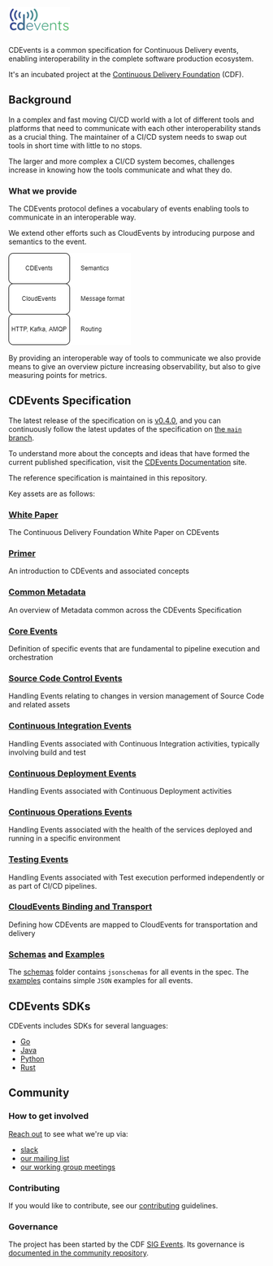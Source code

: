# ![CDEvents](cdevents_horizontal-color.png)

CDEvents is a common specification for Continuous Delivery events, enabling
interoperability in the complete software production ecosystem.

It's an incubated project at the
[Continuous Delivery Foundation](https://cd.foundation) (CDF).

## Background
<!--
Resources used for the background text
https://cd.foundation/blog/2021/03/16/cd-foundation-announces-industry-initiative-to-standardize-events-from-ci-cd-systems/
https://github.com/cdfoundation/toc/blob/master/sigs/sig-events.md
https://github.com/cdfoundation/sig-events
https://github.com/cdfoundation/toc/blob/master/proposals/cdevents/cdevents.md
-->
In a complex and fast moving CI/CD world with a lot of different tools and
platforms that need to communicate with each other interoperability stands as a
crucial thing. The maintainer of a CI/CD system needs to swap out tools in short
time with little to no stops.

The larger and more complex a CI/CD system becomes, challenges increase in
knowing how the tools communicate and what they do.

### What we provide

The CDEvents protocol defines a vocabulary of events enabling tools to
communicate in an interoperable way.

We extend other efforts such as CloudEvents by introducing purpose and semantics
to the event.

![stack](./images/stack.png)

By providing an interoperable way of tools to communicate we also provide means
to give an overview picture increasing observability, but also to give measuring
points for metrics.

## CDEvents Specification

The latest release of the specification on is
[v0.4.0](https://github.com/cdevents/spec/blob/v0.4.0/spec.md), and you can
continuously follow the latest updates of the specification on [the `main`
branch](./spec.md).

To understand more about the concepts and ideas that have formed the current published
specification, visit the [CDEvents Documentation](https://cdevents.dev/docs/) site.

The reference specification is maintained in this repository.

Key assets are as follows:

### [White Paper](./CDEvents_Whitepaper.pdf)

The Continuous Delivery Foundation White Paper on CDEvents

### [Primer](https://cdevents.dev/docs/primer/)

An introduction to CDEvents and associated concepts

### [Common Metadata](./spec.md)

An overview of Metadata common across the CDEvents Specification

### [Core Events](./core.md)

Definition of specific events that are fundamental to pipeline execution and orchestration

### [Source Code Control Events](./source-code-version-control.md)

Handling Events relating to changes in version management of Source Code and related assets

### [Continuous Integration Events](./continuous-integration.md)

Handling Events associated with Continuous Integration activities, typically involving build and test

### [Continuous Deployment Events](./continuous-deployment.md)

Handling Events associated with Continuous Deployment activities

### [Continuous Operations Events](./continuous-operations.md)

Handling Events associated with the health of the services deployed and running in a specific environment

### [Testing Events](./testing-events.md)

Handling Events associated with Test execution performed independently or as part of CI/CD pipelines.

### [CloudEvents Binding and Transport](./cloudevents-binding.md)

Defining how CDEvents are mapped to CloudEvents for transportation and delivery

### [Schemas](./schemas/) and [Examples](./examples/)

The [schemas](./schemas/) folder contains `jsonschemas` for all events in the spec. The [examples](./examples/) contains simple `JSON` examples for all events.

## CDEvents SDKs

CDEvents includes SDKs for several languages:

* [Go](https://github.com/cdevents/sdk-go)
* [Java](https://github.com/cdevents/sdk-java)
* [Python](https://github.com/cdevents/sdk-python)
* [Rust](https://github.com/cdevents/sdk-rust)

## Community

### How to get involved

[Reach out](https://github.com/cdevents/community/blob/main/governance.md#project-communication-channels) to see what we're up
via:

* [slack](https://cdeliveryfdn.slack.com/archives/C030SKZ0F4K)
* [our mailing list](https://groups.google.com/g/cdevents-dev)
* [our working group meetings](https://calendar.google.com/event?action=TEMPLATE&tmeid=aWhyZjVwb3F2MnY2bml0anUyNDRvazdkdWpfMjAyMjAyMjJUMTYwMDAwWiBhbmRyZWEuZnJpdHRvbGlAbQ&tmsrc=andrea.frittoli%40gmail.com&scp=ALL)

### Contributing

If you would like to contribute, see our [contributing](https://cdevents.dev/community/contribution-guidelines/)
guidelines.

### Governance

The project has been started by the CDF [SIG Events](https://github.com/cdfoundation/sig-events).
Its governance is [documented in the community repository](https://github.com/cdevents/community/blob/main/governance.md).
